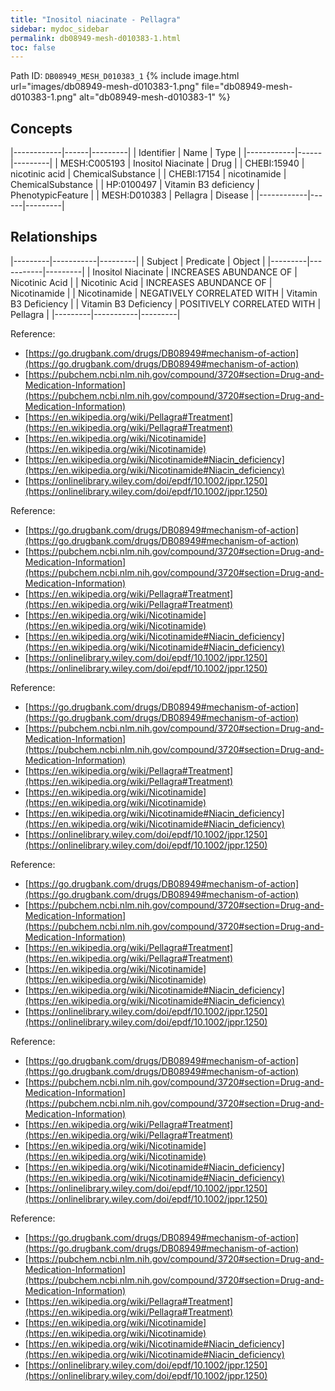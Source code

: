 ```yaml
---
title: "Inositol niacinate - Pellagra"
sidebar: mydoc_sidebar
permalink: db08949-mesh-d010383-1.html
toc: false 
---
```



Path ID: `DB08949_MESH_D010383_1`
{% include image.html url="images/db08949-mesh-d010383-1.png" file="db08949-mesh-d010383-1.png" alt="db08949-mesh-d010383-1" %}

## Concepts

|------------|------|---------|
| Identifier | Name | Type    |
|------------|------|---------|
| MESH:C005193 | Inositol Niacinate | Drug |
| CHEBI:15940 | nicotinic acid | ChemicalSubstance |
| CHEBI:17154 | nicotinamide | ChemicalSubstance |
| HP:0100497 | Vitamin B3 deficiency | PhenotypicFeature |
| MESH:D010383 | Pellagra | Disease |
|------------|------|---------|

## Relationships

|---------|-----------|---------|
| Subject | Predicate | Object  |
|---------|-----------|---------|
| Inositol Niacinate | INCREASES ABUNDANCE OF | Nicotinic Acid |
| Nicotinic Acid | INCREASES ABUNDANCE OF | Nicotinamide |
| Nicotinamide | NEGATIVELY CORRELATED WITH | Vitamin B3 Deficiency |
| Vitamin B3 Deficiency | POSITIVELY CORRELATED WITH | Pellagra |
|---------|-----------|---------|

Reference: 
  - [https://go.drugbank.com/drugs/DB08949#mechanism-of-action](https://go.drugbank.com/drugs/DB08949#mechanism-of-action)
  - [https://pubchem.ncbi.nlm.nih.gov/compound/3720#section=Drug-and-Medication-Information](https://pubchem.ncbi.nlm.nih.gov/compound/3720#section=Drug-and-Medication-Information)
  - [https://en.wikipedia.org/wiki/Pellagra#Treatment](https://en.wikipedia.org/wiki/Pellagra#Treatment)
  - [https://en.wikipedia.org/wiki/Nicotinamide](https://en.wikipedia.org/wiki/Nicotinamide)
  - [https://en.wikipedia.org/wiki/Nicotinamide#Niacin_deficiency](https://en.wikipedia.org/wiki/Nicotinamide#Niacin_deficiency)
  - [https://onlinelibrary.wiley.com/doi/epdf/10.1002/jppr.1250](https://onlinelibrary.wiley.com/doi/epdf/10.1002/jppr.1250)

Reference: 
  - [https://go.drugbank.com/drugs/DB08949#mechanism-of-action](https://go.drugbank.com/drugs/DB08949#mechanism-of-action)
  - [https://pubchem.ncbi.nlm.nih.gov/compound/3720#section=Drug-and-Medication-Information](https://pubchem.ncbi.nlm.nih.gov/compound/3720#section=Drug-and-Medication-Information)
  - [https://en.wikipedia.org/wiki/Pellagra#Treatment](https://en.wikipedia.org/wiki/Pellagra#Treatment)
  - [https://en.wikipedia.org/wiki/Nicotinamide](https://en.wikipedia.org/wiki/Nicotinamide)
  - [https://en.wikipedia.org/wiki/Nicotinamide#Niacin_deficiency](https://en.wikipedia.org/wiki/Nicotinamide#Niacin_deficiency)
  - [https://onlinelibrary.wiley.com/doi/epdf/10.1002/jppr.1250](https://onlinelibrary.wiley.com/doi/epdf/10.1002/jppr.1250)

Reference: 
  - [https://go.drugbank.com/drugs/DB08949#mechanism-of-action](https://go.drugbank.com/drugs/DB08949#mechanism-of-action)
  - [https://pubchem.ncbi.nlm.nih.gov/compound/3720#section=Drug-and-Medication-Information](https://pubchem.ncbi.nlm.nih.gov/compound/3720#section=Drug-and-Medication-Information)
  - [https://en.wikipedia.org/wiki/Pellagra#Treatment](https://en.wikipedia.org/wiki/Pellagra#Treatment)
  - [https://en.wikipedia.org/wiki/Nicotinamide](https://en.wikipedia.org/wiki/Nicotinamide)
  - [https://en.wikipedia.org/wiki/Nicotinamide#Niacin_deficiency](https://en.wikipedia.org/wiki/Nicotinamide#Niacin_deficiency)
  - [https://onlinelibrary.wiley.com/doi/epdf/10.1002/jppr.1250](https://onlinelibrary.wiley.com/doi/epdf/10.1002/jppr.1250)

Reference: 
  - [https://go.drugbank.com/drugs/DB08949#mechanism-of-action](https://go.drugbank.com/drugs/DB08949#mechanism-of-action)
  - [https://pubchem.ncbi.nlm.nih.gov/compound/3720#section=Drug-and-Medication-Information](https://pubchem.ncbi.nlm.nih.gov/compound/3720#section=Drug-and-Medication-Information)
  - [https://en.wikipedia.org/wiki/Pellagra#Treatment](https://en.wikipedia.org/wiki/Pellagra#Treatment)
  - [https://en.wikipedia.org/wiki/Nicotinamide](https://en.wikipedia.org/wiki/Nicotinamide)
  - [https://en.wikipedia.org/wiki/Nicotinamide#Niacin_deficiency](https://en.wikipedia.org/wiki/Nicotinamide#Niacin_deficiency)
  - [https://onlinelibrary.wiley.com/doi/epdf/10.1002/jppr.1250](https://onlinelibrary.wiley.com/doi/epdf/10.1002/jppr.1250)

Reference: 
  - [https://go.drugbank.com/drugs/DB08949#mechanism-of-action](https://go.drugbank.com/drugs/DB08949#mechanism-of-action)
  - [https://pubchem.ncbi.nlm.nih.gov/compound/3720#section=Drug-and-Medication-Information](https://pubchem.ncbi.nlm.nih.gov/compound/3720#section=Drug-and-Medication-Information)
  - [https://en.wikipedia.org/wiki/Pellagra#Treatment](https://en.wikipedia.org/wiki/Pellagra#Treatment)
  - [https://en.wikipedia.org/wiki/Nicotinamide](https://en.wikipedia.org/wiki/Nicotinamide)
  - [https://en.wikipedia.org/wiki/Nicotinamide#Niacin_deficiency](https://en.wikipedia.org/wiki/Nicotinamide#Niacin_deficiency)
  - [https://onlinelibrary.wiley.com/doi/epdf/10.1002/jppr.1250](https://onlinelibrary.wiley.com/doi/epdf/10.1002/jppr.1250)

Reference: 
  - [https://go.drugbank.com/drugs/DB08949#mechanism-of-action](https://go.drugbank.com/drugs/DB08949#mechanism-of-action)
  - [https://pubchem.ncbi.nlm.nih.gov/compound/3720#section=Drug-and-Medication-Information](https://pubchem.ncbi.nlm.nih.gov/compound/3720#section=Drug-and-Medication-Information)
  - [https://en.wikipedia.org/wiki/Pellagra#Treatment](https://en.wikipedia.org/wiki/Pellagra#Treatment)
  - [https://en.wikipedia.org/wiki/Nicotinamide](https://en.wikipedia.org/wiki/Nicotinamide)
  - [https://en.wikipedia.org/wiki/Nicotinamide#Niacin_deficiency](https://en.wikipedia.org/wiki/Nicotinamide#Niacin_deficiency)
  - [https://onlinelibrary.wiley.com/doi/epdf/10.1002/jppr.1250](https://onlinelibrary.wiley.com/doi/epdf/10.1002/jppr.1250)
